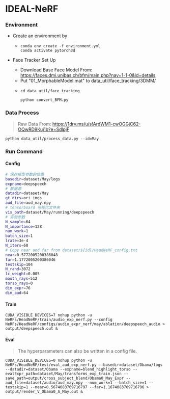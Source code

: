 # IDEAL-NeRF

### Environment

- Create an environment by
  - ```Plaintext
    conda env create -f environment.yml
    conda activate pytorch3d
    ```

- Face Tracker Set Up
  - Download Base Face Model From: https://faces.dmi.unibas.ch/bfm/main.php?nav=1-1-0&id=details 
  - Put "01_MorphableModel.mat" to data_util/face_tracking/3DMM/
  - ```Plaintext
    cd data_util/face_tracking
    
    python convert_BFM.py
    ```

### Data Process

> Raw Data From: https://1drv.ms/u/s!ArdWM1-cwOGGjC62-OQwRD9Kuj1b?e=SdlpjF

```Plaintext
python data_util/process_data.py --id=May
```

### Run Command

#### Config

```Bash
# 保存模型参数的位置
basedir=dataset/May/logs 
expname=deepspeech
# 数据源
datadir=dataset/May
gt_dirs=ori_imgs
aud_file=aud_may.npy
# tensorboard 可视化文件夹
vis_path=dataset/May/running/deepspeech
# 实验参数
N_sample=64
N_importance=128
num_work=1
batch_size=1
lrate=3e-4
N_iters=60
# Copy near and far from dataset/${id}/HeadNeRF_config.txt
near=0.5772005200386048
far=1.1772005200386046
testskip=104
N_rand=3072
lc_weight=0.005
mouth_rays=512
torso_rays=0
dim_expr=76
dim_aud=64
```

#### Train

```Plaintext
CUDA_VISIBLE_DEVICES=7 nohup python -u NeRFs/HeadNeRF/train/audio_exp_nerf.py --config NeRFs/HeadNeRF/configs/audio_expr_nerf/may/ablation/deepspeech_audio > output/deepspeech.out &
```

#### Eval

> The hyperparameters can also be written in a config file.

```Plaintext
CUDA_VISIBLE_DEVICES=0 nohup python -u NeRFs/HeadNeRF/test/eval_aud_exp_nerf.py --basedir=dataset/Obama/logs --datadir=dataset/Obama --expname=blend_highlight_torso --evalExpr_path=dataset/May/transforms_exp_train.json --save_path=output/cross_subject_blend/Obama0_May_Expr --aud_file=dataset/audio/aud_may.npy --num_work=1 --batch_size=1 --testskip=1 --near=0.5674083709716797 --far=1.1674083709716796 > output/render_V_Obama0_A_May.out &
```
